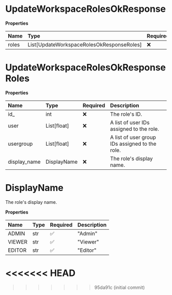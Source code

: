 # UpdateWorkspaceRolesOkResponse

**Properties**

| Name  | Type                                      | Required | Description |
| :---- | :---------------------------------------- | :------- | :---------- |
| roles | List[UpdateWorkspaceRolesOkResponseRoles] | ❌       |             |

# UpdateWorkspaceRolesOkResponseRoles

**Properties**

| Name         | Type        | Required | Description                                    |
| :----------- | :---------- | :------- | :--------------------------------------------- |
| id\_         | int         | ❌       | The role's ID.                                 |
| user         | List[float] | ❌       | A list of user IDs assigned to the role.       |
| usergroup    | List[float] | ❌       | A list of user group IDs assigned to the role. |
| display_name | DisplayName | ❌       | The role's display name.                       |

# DisplayName

The role's display name.

**Properties**

| Name   | Type | Required | Description |
| :----- | :--- | :------- | :---------- |
| ADMIN  | str  | ✅       | "Admin"     |
| VIEWER | str  | ✅       | "Viewer"    |
| EDITOR | str  | ✅       | "Editor"    |
<<<<<<< HEAD
=======

<!-- This file was generated by liblab | https://liblab.com/ -->
>>>>>>> 95da91c (initial commit)
